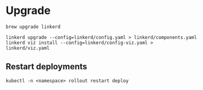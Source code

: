 # Upgrade

```
brew upgrade linkerd

linkerd upgrade --config=linkerd/config.yaml > linkerd/components.yaml
linkerd viz install --config=linkerd/config-viz.yaml > linkerd/viz.yaml
```

## Restart deployments

```
kubectl -n <namespace> rollout restart deploy
```
